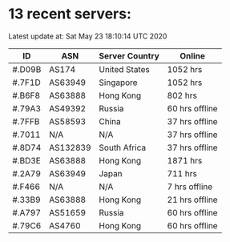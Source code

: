 # 13 recent servers:

Latest update at: Sat May 23 18:10:14 UTC 2020

| ID | ASN | Server Country | Online |
| -- | --- | -------------- | ------ |
| #.D09B | AS174 | United States | 1052 hrs |
| #.7F1D | AS63949 | Singapore | 1052 hrs |
| #.B6F8 | AS63888 | Hong Kong | 802 hrs |
| #.79A3 | AS49392 | Russia | 60 hrs offline |
| #.7FFB | AS58593 | China | 37 hrs offline |
| #.7011 | N/A | N/A | 37 hrs offline |
| #.8D74 | AS132839 | South Africa | 37 hrs offline |
| #.BD3E | AS63888 | Hong Kong | 1871 hrs |
| #.2A79 | AS63949 | Japan | 711 hrs |
| #.F466 | N/A | N/A | 7 hrs offline |
| #.33B9 | AS63888 | Hong Kong | 21 hrs offline |
| #.A797 | AS51659 | Russia | 60 hrs offline |
| #.79C6 | AS4760 | Hong Kong | 60 hrs offline |

